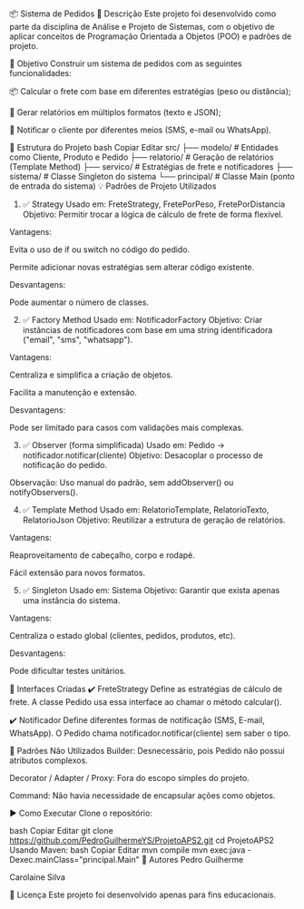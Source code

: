 📦 Sistema de Pedidos
📜 Descrição
Este projeto foi desenvolvido como parte da disciplina de Análise e Projeto de Sistemas, com o objetivo de aplicar conceitos de Programação Orientada a Objetos (POO) e padrões de projeto.

🎯 Objetivo
Construir um sistema de pedidos com as seguintes funcionalidades:

📦 Calcular o frete com base em diferentes estratégias (peso ou distância);

📄 Gerar relatórios em múltiplos formatos (texto e JSON);

📲 Notificar o cliente por diferentes meios (SMS, e-mail ou WhatsApp).

🧱 Estrutura do Projeto
bash
Copiar
Editar
src/
├── modelo/             # Entidades como Cliente, Produto e Pedido
├── relatorio/          # Geração de relatórios (Template Method)
├── servico/            # Estratégias de frete e notificadores
├── sistema/            # Classe Singleton do sistema
└── principal/          # Classe Main (ponto de entrada do sistema)
💡 Padrões de Projeto Utilizados
1. ✅ Strategy
Usado em: FreteStrategy, FretePorPeso, FretePorDistancia
Objetivo: Permitir trocar a lógica de cálculo de frete de forma flexível.

Vantagens:

Evita o uso de if ou switch no código do pedido.

Permite adicionar novas estratégias sem alterar código existente.

Desvantagens:

Pode aumentar o número de classes.

2. ✅ Factory Method
Usado em: NotificadorFactory
Objetivo: Criar instâncias de notificadores com base em uma string identificadora ("email", "sms", "whatsapp").

Vantagens:

Centraliza e simplifica a criação de objetos.

Facilita a manutenção e extensão.

Desvantagens:

Pode ser limitado para casos com validações mais complexas.

3. ✅ Observer (forma simplificada)
Usado em: Pedido -> notificador.notificar(cliente)
Objetivo: Desacoplar o processo de notificação do pedido.

Observação: Uso manual do padrão, sem addObserver() ou notifyObservers().

4. ✅ Template Method
Usado em: RelatorioTemplate, RelatorioTexto, RelatorioJson
Objetivo: Reutilizar a estrutura de geração de relatórios.

Vantagens:

Reaproveitamento de cabeçalho, corpo e rodapé.

Fácil extensão para novos formatos.

5. ✅ Singleton
Usado em: Sistema
Objetivo: Garantir que exista apenas uma instância do sistema.

Vantagens:

Centraliza o estado global (clientes, pedidos, produtos, etc).

Desvantagens:

Pode dificultar testes unitários.

🔌 Interfaces Criadas
✔️ FreteStrategy
Define as estratégias de cálculo de frete.
A classe Pedido usa essa interface ao chamar o método calcular().

✔️ Notificador
Define diferentes formas de notificação (SMS, E-mail, WhatsApp).
O Pedido chama notificador.notificar(cliente) sem saber o tipo.

🚫 Padrões Não Utilizados
Builder: Desnecessário, pois Pedido não possui atributos complexos.

Decorator / Adapter / Proxy: Fora do escopo simples do projeto.

Command: Não havia necessidade de encapsular ações como objetos.

▶️ Como Executar
Clone o repositório:

bash
Copiar
Editar
git clone https://github.com/PedroGuilhermeYS/ProjetoAPS2.git
cd ProjetoAPS2
Usando Maven:
bash
Copiar
Editar
mvn compile
mvn exec:java -Dexec.mainClass="principal.Main"
👥 Autores
Pedro Guilherme

Carolaine Silva

📝 Licença
Este projeto foi desenvolvido apenas para fins educacionais.
